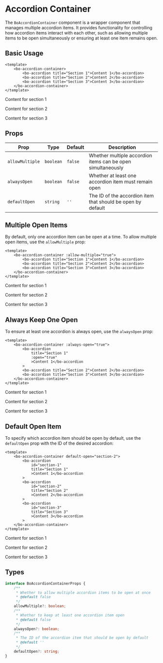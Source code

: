 <script setup>
import { BoAccordion, BoAccordionContainer } from '@/components/bo-accordion';
</script>

# Accordion Container

The `BoAccordionContainer` component is a wrapper component that manages multiple accordion items. It provides functionality for controlling how accordion items interact with each other, such as allowing multiple items to be open simultaneously or ensuring at least one item remains open.

## Basic Usage

```vue
<template>
	<bo-accordion-container>
		<bo-accordion title="Section 1">Content 1</bo-accordion>
		<bo-accordion title="Section 2">Content 2</bo-accordion>
		<bo-accordion title="Section 3">Content 3</bo-accordion>
	</bo-accordion-container>
</template>
```

<bo-accordion-container>
	<bo-accordion title="Section 1">
		<p>Content for section 1</p>
	</bo-accordion>
	<bo-accordion title="Section 2">
		<p>Content for section 2</p>
	</bo-accordion>
	<bo-accordion title="Section 3">
		<p>Content for section 3</p>
	</bo-accordion>
</bo-accordion-container>

## Props

| Prop            | Type      | Default | Description                                                 |
| --------------- | --------- | ------- | ----------------------------------------------------------- |
| `allowMultiple` | `boolean` | `false` | Whether multiple accordion items can be open simultaneously |
| `alwaysOpen`    | `boolean` | `false` | Whether at least one accordion item must remain open        |
| `defaultOpen`   | `string`  | `''`    | The ID of the accordion item that should be open by default |

## Multiple Open Items

By default, only one accordion item can be open at a time. To allow multiple open items, use the `allowMultiple` prop:

```vue
<template>
	<bo-accordion-container :allow-multiple="true">
		<bo-accordion title="Section 1">Content 1</bo-accordion>
		<bo-accordion title="Section 2">Content 2</bo-accordion>
		<bo-accordion title="Section 3">Content 3</bo-accordion>
	</bo-accordion-container>
</template>
```

<bo-accordion-container :allow-multiple="true">
	<bo-accordion title="Section 1">
		<p>Content for section 1</p>
	</bo-accordion>
	<bo-accordion title="Section 2">
		<p>Content for section 2</p>
	</bo-accordion>
	<bo-accordion title="Section 3">
		<p>Content for section 3</p>
	</bo-accordion>
</bo-accordion-container>

## Always Keep One Open

To ensure at least one accordion is always open, use the `alwaysOpen` prop:

```vue
<template>
	<bo-accordion-container :always-open="true">
		<bo-accordion
			title="Section 1"
			:open="true"
			>Content 1</bo-accordion
		>
		<bo-accordion title="Section 2">Content 2</bo-accordion>
		<bo-accordion title="Section 3">Content 3</bo-accordion>
	</bo-accordion-container>
</template>
```

<bo-accordion-container :always-open="true">
	<bo-accordion title="Section 1" :open="true">
		<p>Content for section 1</p>
	</bo-accordion>
	<bo-accordion title="Section 2">
		<p>Content for section 2</p>
	</bo-accordion>
	<bo-accordion title="Section 3">
		<p>Content for section 3</p>
	</bo-accordion>
</bo-accordion-container>

## Default Open Item

To specify which accordion item should be open by default, use the `defaultOpen` prop with the ID of the desired accordion:

```vue
<template>
	<bo-accordion-container default-open="section-2">
		<bo-accordion
			id="section-1"
			title="Section 1"
			>Content 1</bo-accordion
		>
		<bo-accordion
			id="section-2"
			title="Section 2"
			>Content 2</bo-accordion
		>
		<bo-accordion
			id="section-3"
			title="Section 3"
			>Content 3</bo-accordion
		>
	</bo-accordion-container>
</template>
```

<bo-accordion-container default-open="section-2">
	<bo-accordion id="section-1" title="Section 1">
		<p>Content for section 1</p>
	</bo-accordion>
	<bo-accordion id="section-2" title="Section 2">
		<p>Content for section 2</p>
	</bo-accordion>
	<bo-accordion id="section-3" title="Section 3">
		<p>Content for section 3</p>
	</bo-accordion>
</bo-accordion-container>

## Types

```ts
interface BoAccordionContainerProps {
	/**
	 * Whether to allow multiple accordion items to be open at once
	 * @default false
	 */
	allowMultiple?: boolean;
	/**
	 * Whether to keep at least one accordion item open
	 * @default false
	 */
	alwaysOpen?: boolean;
	/**
	 * The ID of the accordion item that should be open by default
	 * @default ''
	 */
	defaultOpen?: string;
}
```
